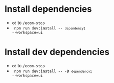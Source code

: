 # Install dependencies

* `cd` to `/ecom-stop`
* <code> npm run dev:install -- `dependency1` --workspace=ui </code>

# Install dev dependencies

* `cd` to `/ecom-stop`
* <code> npm run dev:install -- -D `dependency1` --workspace=ui </code>

